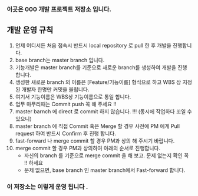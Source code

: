 ### 이곳은 000 개발 프로젝트 저장소 입니다.

## 개발 운영 규칙

 1) 언제 어디서든 처음 접속시 반드시 local repository 로 pull 한 후 개발을 진행합니다. 
 2) base branch는 master branch 입니다. 
 3) 기능개발은 master branch를 기준으로 새로운 branch를 생성하여 개발을 진행 합니다.  
 4) 생성한 새로운 branch 의 이름은 [Feature/기능이름] 형식으로 하고 WBS 상 지정된 개발자 한명만 커밋을 올립니다.
 5) 여기서 기능이름은 WBS상 기능이름으로 통일 합니다. 
 6) 업무 마무리때는 Commit push 꼭 해 주세요 !!  
 7) master barnch 에 direct 로 commit 하지 않습니다. !!! (동시에 작업하다 꼬일 수 있으니)  
 8) master branch 에 직접 Commit 혹은 Merge 할 경우 사전에 PM 에게 Pull request 하여 반드시 Confirm 후 진행 합니다.  
 9) fast-forward 나 merge commit 할 경우 PM과 상의 해 주시기 바랍니다. 
 10) merge commit 할 경우 PM과 상의하여 아래의 순서로 진행합니다. 
      - 자신의 branch 를 기준으로 merge commit 을 해 보고. 문제 없는지 확인 꼭 !! 하세요  
      - 문제 없으면, base branch 인 master branch에서 Fast-forward 합니다.  

### 이 저장소는 이렇게 운영 됩니다 .
